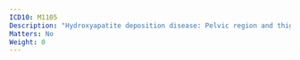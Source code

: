 ```yaml
---
ICD10: M1105
Description: "Hydroxyapatite deposition disease: Pelvic region and thigh"
Matters: No
Weight: 0
---
```


